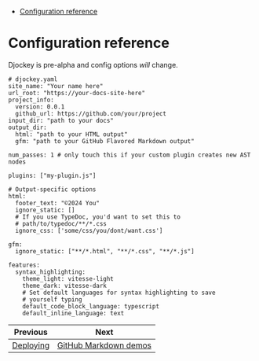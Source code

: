 <!--
  DO NOT EDIT THIS FILE DIRECTLY!
  It is generated by djockey.
-->
- [Configuration reference](../basics/configuration.md#config-reference)

<div id="config-reference" class="section" id="config-reference">

# Configuration reference

<div class="caution" tag="aside">

Djockey is pre-alpha and config options *will* change.

</div>

```
# djockey.yaml
site_name: "Your name here"
url_root: "https://your-docs-site-here"
project_info:
  version: 0.0.1
  github_url: https://github.com/your/project
input_dir: "path to your docs"
output_dir:
  html: "path to your HTML output"
  gfm: "path to your GitHub Flavored Markdown output"

num_passes: 1 # only touch this if your custom plugin creates new AST nodes

plugins: ["my-plugin.js"]

# Output-specific options
html:
  footer_text: "©2024 You"
  ignore_static: []
  # If you use TypeDoc, you'd want to set this to
  # path/to/typedoc/**/*.css
  ignore_css: ['some/css/you/dont/want.css']

gfm:
  ignore_static: ["**/*.html", "**/*.css", "**/*.js"]

features:
  syntax_highlighting:
    theme_light: vitesse-light
    theme_dark: vitesse-dark
    # Set default languages for syntax highlighting to save
    # yourself typing
    default_code_block_language: typescript
    default_inline_language: text
```

</div>


| Previous | Next |
| - | - |
| [Deploying](../basics/deploying.md) | [GitHub Markdown demos](../features/gfm.md) |